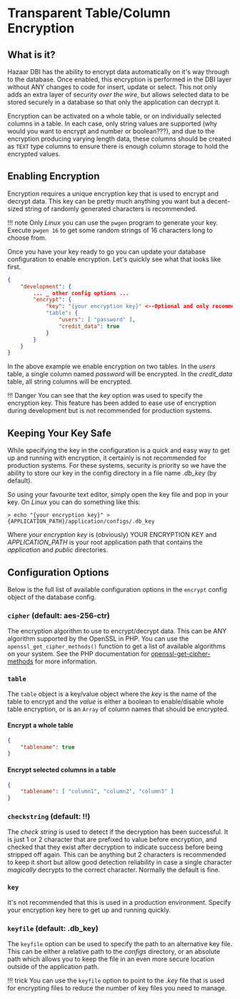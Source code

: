 # Transparent Table/Column Encryption

## What is it?

Hazaar DBI has the ability to encrypt data automatically on it's way through to the database.  Once enabled, this encryption is performed in the DBI layer without ANY changes to code for insert, update or select.  This not only adds an extra layer of security _over the wire_, but allows selected data to be stored securely in a database so that only the application can decrypt it.

Encryption can be activated on a whole table, or on individually selected columns in a table.  In each case, only string values are supported (why would you want to encrypt and number or boolean???), and due to the encryption producing varying length data, these columns should be created as `TEXT` type columns to ensure there is enough column storage to hold the encrypted values.

## Enabling Encryption

Encryption requires a unique encryption key that is used to encrypt and decrypt data.  This key can be pretty much anything you want but a decent-sized string of randomly generated characters is recommended.  

!!! note
    Only _Linux_ you can use the `pwgen` program to generate your key.  Execute `pwgen 16` to get some random strings of 16 characters long to choose from.

Once you have your key ready to go you can update your database configuration to enable encryption.  Let's quickly see what that looks like first.

```json
{
    "development": {
        ... _ other config options ...
        "encrypt": {
            "key": "{your encryption key}" <--Optional and only recommended for testing
            "table": {
                "users": [ "password" ],
                "credit_data": true
            }
        }
    }
}
```

In the above example we enable encryption on two tables.  In the _users_ table, a single column named _password_ will be encrypted.  In the *credit_data* table, all string columns will be encrypted.

!!! Danger
    You can see that the _key_ option was used to specify the encryption key.  This feature has been added to ease use of encryption during development but is not recommended for production systems.

## Keeping Your Key Safe

While specifying the key in the configuration is a quick and easy way to get up and running with encryption, it certainly is not recommended for production systems.  For these systems, security is priority so we have the ability to store our key in the config directory in a file name *.db_key* (by default).

So using your favourite text editor, simply open the key file and pop in your key.  On _Linux_ you can do something like this:

```
> echo "{your encryption key}" > {APPLICATION_PATH}/application/configs/.db_key
```

Where _your encryption key_ is (obviously) YOUR ENCRYPTION KEY and *APPLICATION_PATH* is your root application path that contains the _application_ and _public_ directories.

## Configuration Options

Below is the full list of available configuration options in the `encrypt` config object of the database config.

### `cipher` (default: aes-256-ctr)

The encryption algorithm to use to encrypt/decrypt data.  This can be ANY algorithm supported by the OpenSSL in PHP.  You can use the `openssl_get_cipher_methods()` function to get a list of available algorithms on your system.  See the PHP documentation for [openssl-get-cipher-methods](https://www.php.net/manual/en/function.openssl-get-cipher-methods.php) for more information.

### `table`

The `table` object is a key/value object where the _key_ is the name of the table to encrypt and the _value_ is either a boolean to enable/disable whole table encryption, or is an `Array` of column names that should be encrypted.

#### Encrypt a whole table

```json
{
    "tablename": true
}
```

#### Encrypt selected columns in a table

```json
{
    "tablename": [ "column1", "column2", "column3" ]
}
```

### `checkstring` (default: !!)

The _check string_ is used to detect if the decryption has been successful.  It is just 1 or 2 character that are prefixed to value before encryption, and checked that they exist after decryption to indicate success before being stripped off again.  This can be anything but 2 characters is recommended to keep it short but allow good detection reliability in case a single character _magically_ decrypts to the correct character.  Normally the default is fine.

### `key`

It's not recommended that this is used in a production environment.  Specify your encryption key here to get up and running quickly.

### `keyfile` (default: .db_key)

The `keyfile` option can be used to specify the path to an alternative key file.  This can be either a relative path to the _configs_ directory, or an absolute path which allows you to keep the file in an even more secure location outside of the application path.

!!! trick
    You can use the `keyfile` option to point to the _.key_ file that is used for encrypting files to reduce the number of key files you need to manage.
    